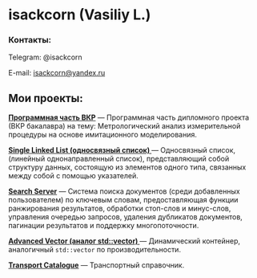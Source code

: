 # isackcorn (Vasiliy L.)
### Контакты:

Telegram: @isackcorn

E-mail: isackcorn@yandex.ru




## Мои проекты:

**[Программная часть ВКР](https://github.com/isackcorn/GraduationProject)** — Программная часть дипломного проекта (ВКР бакалавра) на тему: Метрологический анализ измерительной процедуры на основе имитационного моделирования.

 **[Single Linked List (односвязный список) ](https://github.com/isackcorn/cppSingleLinkedList)** — Односвязный список, (линейный однонаправленный список), представляющий собой структуру данных, состоящую из элементов одного типа, связанных между собой с помощью указателей.

 **[Search Server](https://github.com/isackcorn/cppSearchServer)** — Система поиска документов (среди добавленных пользователем) по ключевым словам, предоставляющая функции ранжирования результатов, обработки стоп-слов и минус-слов, управления очередью запросов, удаления дубликатов документов, пагинации результатов и поддержку многопоточности. 

**[Advanced Vector (аналог std::vector) ](https://github.com/isackcorn/cppAdvancedVector)** — Динамический контейнер, аналогичный `std::vector` по производительности.

**[Transport Catalogue](https://github.com/isackcorn/cppTransportCatalogue)** — Транспортный справочник.
